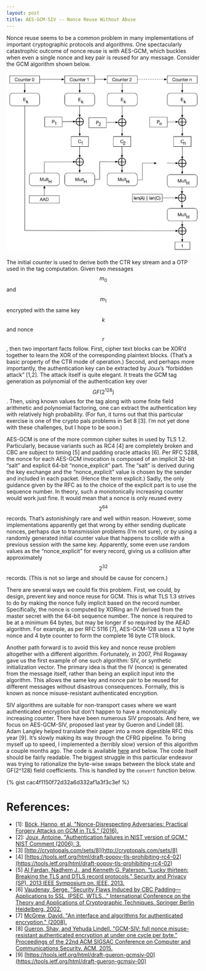 ```yaml
---
layout: post
title: AES-GCM-SIV -- Nonce Reuse Without Abuse
---
```


Nonce reuse seems to be a common problem in many implementations of important cryptographic protocols and algorithms. One spectacularly catastrophic outcome of nonce reuse is with AES-GCM, which buckles when even a single nonce and key pair is reused for any message. Consider the GCM algorithm shown below.

![GCM](/images/gcm_moo.png)

The initial counter is used to derive both the CTR key stream and a OTP used in the tag computation. Given two messages $$m_0$$ and $$m_1$$ encrypted with the same key $$k$$ and nonce $$r$$, then two important facts follow. First, cipher text blocks can be XOR’d together to learn the XOR of the corresponding plaintext blocks. (That’s a basic property of the CTR mode of operation.) Second, and perhaps more importantly, the authentication key can be extracted by Joux’s “forbidden attack” [1,2]. The attack itself is quite elegant. It treats the GCM tag generation as polynomial of the authentication key over $$GF(2^{128})$$. Then, using known values for the tag along with some finite field arithmetic and polynomial factoring, one can extract the authentication key with relatively high probability. (For fun, it turns out that this particular exercise is one of the crypto pals problems in Set 8 [3]. I’m not yet done with these challenges, but I hope to be soon.)

AES-GCM is one of the more common cipher suites in used by TLS 1.2. Particularly, because variants such as RC4 [4] are completely broken and CBC are subject to timing [5] and padding oracle attacks [6]. Per RFC 5288, the nonce for each AES-GCM invocation is composed of an implicit 32-bit “salt” and explicit 64-bit “nonce_explicit” part. The “salt” is derived during the key exchange and the “nonce_explicit” value is chosen by the sender and included in each packet. (Hence the term explicit.) Sadly, the only guidance given by the RFC as to the choice of the explicit part is to use the sequence number. In theory, such a monotonically increasing counter would work just fine. It would mean that a nonce is only reused every $$2^{64}$$ records. That’s astonishingly rare and well within reason. However, some implementations apparently get that wrong by either sending duplicate nonces, perhaps due to transmission problems (I’m not sure), or by using a randomly generated initial counter value that happens to collide with a previous session with the same key. Apparently, some even use random values as the “nonce_explicit” for every record, giving us a collision after approximately $$2^{32}$$ records. (This is not so large and should be cause for concern.)

There are several ways we could fix this problem. First, we could, by design, prevent key and nonce reuse for GCM. This is what TLS 1.3 strives to do by making the nonce fully implicit based on the record number. Specifically, the nonce is computed by XORing an IV derived from the master secret with the 64-bit sequence number. The nonce is required to be at a minimum 64 bytes, but may be longer if so required by the AEAD algorithm. For example, as per RFC 5116 [7], AES-GCM-128 uses a 12 byte nonce and 4 byte counter to form the complete 16 byte CTR block.

Another path forward is to avoid this key and nonce reuse problem altogether with a different algorithm. Fortunately, in 2007, Phil Rogaway gave us the first example of one such algorithm: SIV, or synthetic initialization vector. The primary idea is that the IV (nonce) is generated from the message itself, rather than being an explicit input into the algorithm. This allows the same key and nonce pair to be reused for different messages without disastrous consequences. Formally, this is known as nonce misuse-resistant authenticated encryption.

SIV algorithms are suitable for non-transport cases where we want authenticated encryption but don’t happen to have a monotonically increasing counter. There have been numerous SIV proposals. And here, we focus on AES-GCM-SIV, proposed last year by Gueron and Lindell [8]. Adam Langley helped translate their paper into a more digestible RFC this year [9]. It’s slowly making its way through the CFRG pipeline. To bring myself up to speed, I implemented a (terribly slow) version of this algorithm a couple months ago. The code is available [here](https://github.com/chris-wood/aes-gcm-siv) and below. The code itself should be fairly readable. The biggest struggle in this particular endeavor was trying to rationalize the byte-wise swaps between the block state and GF(2^128) field coefficients. This is handled by the `convert` function below.

{% gist cac4f1150f72d32a6d332af1a3f3c3ef %}

# References:

- [1]: [Böck, Hanno, et al. "Nonce-Disrespecting Adversaries: Practical Forgery Attacks on GCM in TLS." (2016).](https://eprint.iacr.org/2016/475.pdf)
- [2]: [Joux, Antoine. "Authentication failures in NIST version of GCM." NIST Comment (2006): 3.](http://csrc.nist.gov/groups/ST/toolkit/BCM/documents/comments/800-38_Series-Drafts/GCM/Joux_comments.pdf)
- [3] [http://cryptopals.com/sets/8](http://cryptopals.com/sets/8)
- [4] [https://tools.ietf.org/html/draft-popov-tls-prohibiting-rc4-02](https://tools.ietf.org/html/draft-popov-tls-prohibiting-rc4-02)
- [5] [Al Fardan, Nadhem J., and Kenneth G. Paterson. "Lucky thirteen: Breaking the TLS and DTLS record protocols." Security and Privacy (SP), 2013 IEEE Symposium on. IEEE, 2013.](http://ieeexplore.ieee.org/stamp/stamp.jsp?arnumber=6547131)
- [6] [Vaudenay, Serge. "Security Flaws Induced by CBC Padding—Applications to SSL, IPSEC, WTLS..." International Conference on the Theory and Applications of Cryptographic Techniques. Springer Berlin Heidelberg, 2002.](https://infoscience.epfl.ch/record/99410/files/Vau02a.ps)
- [7] [McGrew, David. "An interface and algorithms for authenticated encryption." (2008).](https://tools.ietf.org/html/rfc5116)
- [8] [Gueron, Shay, and Yehuda Lindell. "GCM-SIV: full nonce misuse-resistant authenticated encryption at under one cycle per byte." Proceedings of the 22nd ACM SIGSAC Conference on Computer and Communications Security. ACM, 2015.](https://eprint.iacr.org/2015/102.pdf)
- [9] [https://tools.ietf.org/html/draft-gueron-gcmsiv-00](https://tools.ietf.org/html/draft-gueron-gcmsiv-00)

